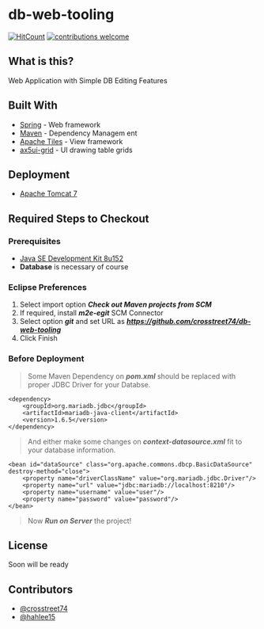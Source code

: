 # db-web-tooling

[![HitCount](http://hits.dwyl.io/crosstreet74/db-web-tooling.svg)](http://hits.dwyl.io/crosstreet74/db-web-tooling)
[![contributions welcome](https://img.shields.io/badge/contributions-welcome-brightgreen.svg?style=flat)](https://github.com/dwyl/esta/issues)

## What is this?

Web Application with Simple DB Editing Features

## Built With

* [Spring](https://projects.spring.io/spring-framework/) - Web framework
* [Maven](https://maven.apache.org/) - Dependency Managem ent
* [Apache Tiles](https://tiles.apache.org/) - View framework
* [ax5ui-grid](https://http://ax5.io/ax5ui-grid/) -  UI drawing table grids

## Deployment

* [Apache Tomcat 7](https://tomcat.apache.org/download-70.cgi)

## Required Steps to Checkout

### Prerequisites

* [Java SE Development Kit 8u152](http://www.oracle.com/technetwork/java/javase/downloads/java-archive-javase8-2177648.html)
* **Database** is necessary of course

### Eclipse Preferences
1. Select import option ***Check out Maven projects from SCM***
2. If required, install ***m2e-egit*** SCM Connector
3. Select option ***git*** and set URL as ***https://github.com/crosstreet74/db-web-tooling***
4. Click Finish 

### Before Deployment

> Some Maven Dependency on ***pom.xml*** should be replaced with proper JDBC Driver for your Databse.
>
    <dependency>
        <groupId>org.mariadb.jdbc</groupId>
        <artifactId>mariadb-java-client</artifactId>
        <version>1.6.5</version>
    </dependency>

> And either make some changes on ***context-datasource.xml*** fit to your database information.
>
    <bean id="dataSource" class="org.apache.commons.dbcp.BasicDataSource" destroy-method="close">
        <property name="driverClassName" value="org.mariadb.jdbc.Driver"/>
        <property name="url" value="jdbc:mariadb://localhost:8210"/>
        <property name="username" value="user"/>
        <property name="password" value="password"/>
    </bean>
> Now ***Run on Server*** the project!

## License
Soon will be ready

## Contributors

* [@crosstreet74](https://github.com/crosstreet74)
* [@hahlee15](https://github.com/hahlee15)
